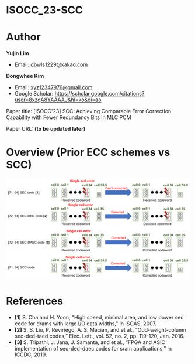 # ISOCC_23-SCC

# Author

**Yujin Lim**
- Email: dbwls1229@kakao.com

**Dongwhee Kim**
- Email: xyz12347976@gmail.com
- Google Scholar: https://scholar.google.com/citations?user=8xzqA8YAAAAJ&hl=ko&oi=ao

Paper title: [ISOCC'23] SCC: Achieving Comparable Error Correction Capability with Fewer Redundancy Bits in MLC PCM

Paper URL: **(to be updated later)**

# Overview (Prior ECC schemes vs SCC)
![A comparison of the four ECC schemes](https://github.com/xyz123479/ISOCC_23-SCC/blob/main/SCC.png)

# References
- **[1]** S. Cha and H. Yoon, "High speed, minimal area, and low power sec code for drams with large I/O data widths," in ISCAS, 2007.
- **[2]** S. S. Liu, P. Reviriego, A. S. Macian, and et al., “Odd-weight-column sec-ded-taed codes,” Elec. Lett., vol. 52, no. 2, pp. 119-120, Jan. 2016.
- **[3]**	S. Tripathi, J. Jana, J. Samanta, and et al., “FPGA and ASIC implementation of sec-ded-daec codes for sram applications,” in ICCDC, 2019.
